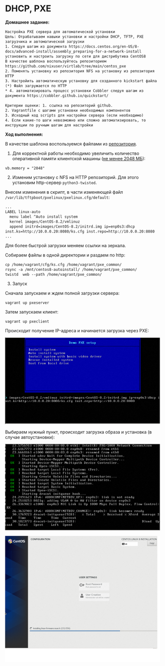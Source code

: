 # DHCP, PXE
**Домашнее задание:**
```
Настройка PXE сервера для автоматической установки
Цель: Отрабатываем навыки установки и настройки DHCP, TFTP, PXE загрузчика и автоматической загрузки
1. Следуя шагам из документа https://docs.centos.org/en-US/8-docs/advanced-install/assembly_preparing-for-a-network-install установить и настроить загрузку по сети для дистрибутива CentOS8
В качестве шаблона воспользуйтесь репозиторием https://github.com/nixuser/virtlab/tree/main/centos_pxe
2. Поменять установку из репозитория NFS на установку из репозитория HTTP
3. Настройить автоматическую установку для созданного kickstart файла (*) Файл загружается по HTTP
* 4. автоматизировать процесс установки Cobbler cледуя шагам из документа https://cobbler.github.io/quickstart/

Критерии оценки: 1. ссылка на репозиторий github.
2. Vagrantfile с шагами установки необходимых компонентов
3. Исходный код scripts для настройки сервера (если необходимо)
4. Если какие-то шаги невозможно или сложно автоматизировать, то инструкции по ручным шагам для настройки
```

**Ход выполнения:**

В качестве шаблона воспользуемся файлами из [репозитория](https://github.com/nixuser/virtlab/tree/main/centos_pxe).

1. Для корректной работы необходимо увеличить количество оперативной памяти клиентской машины ([не менее 2048 МБ](https://bugzilla.redhat.com/show_bug.cgi?id=1314092)):
```
vb.memory = "2048"
```
2. Изменим установку с NFS на HTTP репозиторий. Для этого установим http-сервер `python3-twisted`.

Внесем изменения в скрипт, в части изменяющей файл `/var/lib/tftpboot/pxelinux/pxelinux.cfg/default`:
```
...
LABEL linux-auto
  menu label ^Auto install system
  kernel images/CentOS-8.2/vmlinuz
  append initrd=images/CentOS-8.2/initrd.img ip=enp0s3:dhcp inst.ks=http://10.0.0.20:8080/ks.cfg inst.repo=http://10.0.0.20:8080
...
```
Для более быстрой загрузки меняем ссылки на зеркала.

Собираем файлы в одной директории и раздаем по http:
```
cp /home/vagrant/cfg/ks.cfg /home/vagrant/pxe_common/
rsync -a /mnt/centos8-autoinstall/ /home/vagrant/pxe_common/
twistd  web --path /home/vagrant/pxe_common/
```

3. Запуск

Сначала запускаем и ждем полной загрузки сервера:
```
vagrant up pxeserver
```
Затем запускаем клиент:
```
vagrant up pxeclient
```
Происходит получение IP-адреса и начинается загрузка через PXE:

![1](images/1.png)

Выбираем нужный пункт, происходит загрузка образа и установка (в случае автоустановки):

![2](images/2.png)

![3](images/3.png)


